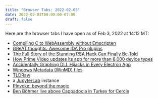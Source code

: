 ```yaml
---
title: "Browser Tabs: 2022-02-03"
date: 2022-02-03T00:00:00-07:00
draft: false
---
```


Here are the browser tabs I have open as of Feb 3, 2022 at 14:12 MT:

  - [Compiling C to WebAssembly without Emscripten](https://surma.dev/things/c-to-webassembly/)
  - [GReAT thoughts: Awesome IDA Pro plugins](https://securelist.com/great-ida-pro-plugins/97898/)
  - [The Full Story of the Stunning RSA Hack Can Finally Be Told](https://www.wired.com/story/the-full-story-of-the-stunning-rsa-hack-can-finally-be-told/)
  - [How Prime Video updates its app for more than 8,000 device types](https://www.amazon.science/blog/how-prime-video-updates-its-app-for-more-than-8-000-device-types)
  - [Accidentally Graphing DLL Hijacks in Every Electron App](https://ctrl.red/posts/2022/01/accidentally-graphing-dll-hijacks-in-every-electron-app/)
  - [Windows Metadata (WinMD) files](https://docs.microsoft.com/en-us/uwp/winrt-cref/winmd-files)
  - [TLDRaw](https://www.tldraw.com/)
  - a [JupyterLab](https://jupyter.org/) instance
  - [PInvoke: beyond the magic](https://www.devops.lol/pinvoke-beyond-the-magic/)
  - [Ben Böhmer live above Cappadocia in Turkey for Cercle](https://www.youtube.com/watch?v=RvRhUHTV_8k)
